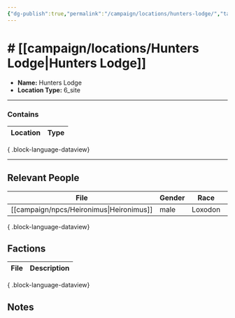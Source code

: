 ```yaml
---
{"dg-publish":true,"permalink":"/campaign/locations/hunters-lodge/","tags":["location"],"created":"2025-10-28T20:13:20.175-07:00","updated":"2025-10-28T22:54:53.890-07:00"}
---
```


# # [[campaign/locations/Hunters Lodge\|Hunters Lodge]]
<p><span><ul>
<li dir="auto"><strong>Name:</strong> Hunters Lodge</li>
<li dir="auto"><strong>Location Type:</strong> 6_site</li>
</ul></span></p>

---

### Contains
| Location | Type |
| -------- | ---- |

{ .block-language-dataview}

---

## Relevant People
| File                                        | Gender | Race    | Role | Description |
| ------------------------------------------- | ------ | ------- | ---- | ----------- |
| [[campaign/npcs/Heironimus\|Heironimus]] | male   | Loxodon | \-   | \-          |

{ .block-language-dataview}

## Factions
| File | Description |
| ---- | ----------- |

{ .block-language-dataview}

## Notes
